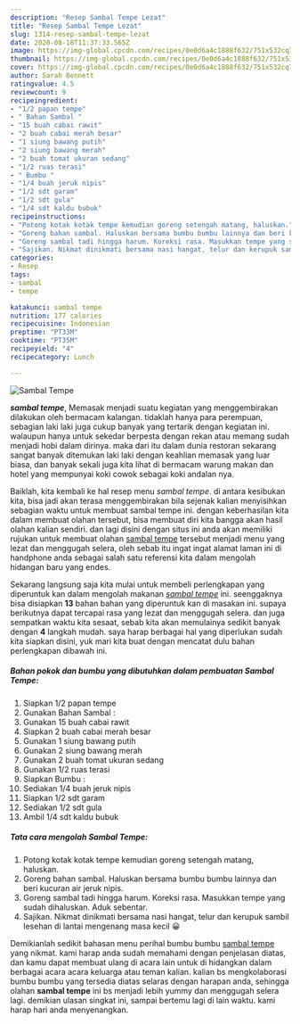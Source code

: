 ```yaml
---
description: "Resep Sambal Tempe Lezat"
title: "Resep Sambal Tempe Lezat"
slug: 1314-resep-sambal-tempe-lezat
date: 2020-08-18T11:37:33.565Z
image: https://img-global.cpcdn.com/recipes/0e0d6a4c1888f632/751x532cq70/sambal-tempe-foto-resep-utama.jpg
thumbnail: https://img-global.cpcdn.com/recipes/0e0d6a4c1888f632/751x532cq70/sambal-tempe-foto-resep-utama.jpg
cover: https://img-global.cpcdn.com/recipes/0e0d6a4c1888f632/751x532cq70/sambal-tempe-foto-resep-utama.jpg
author: Sarah Bennett
ratingvalue: 4.5
reviewcount: 9
recipeingredient:
- "1/2 papan tempe"
- " Bahan Sambal "
- "15 buah cabai rawit"
- "2 buah cabai merah besar"
- "1 siung bawang putih"
- "2 siung bawang merah"
- "2 buah tomat ukuran sedang"
- "1/2 ruas terasi"
- " Bumbu "
- "1/4 buah jeruk nipis"
- "1/2 sdt garam"
- "1/2 sdt gula"
- "1/4 sdt kaldu bubuk"
recipeinstructions:
- "Potong kotak kotak tempe kemudian goreng setengah matang, haluskan."
- "Goreng bahan sambal. Haluskan bersama bumbu bumbu lainnya dan beri kucuran air jeruk nipis."
- "Goreng sambal tadi hingga harum. Koreksi rasa. Masukkan tempe yang sudah dihaluskan. Aduk sebentar."
- "Sajikan. Nikmat dinikmati bersama nasi hangat, telur dan kerupuk sambil lesehan di lantai mengenang masa kecil 😀"
categories:
- Resep
tags:
- sambal
- tempe

katakunci: sambal tempe 
nutrition: 177 calories
recipecuisine: Indonesian
preptime: "PT33M"
cooktime: "PT35M"
recipeyield: "4"
recipecategory: Lunch

---
```



![Sambal Tempe](https://img-global.cpcdn.com/recipes/0e0d6a4c1888f632/751x532cq70/sambal-tempe-foto-resep-utama.jpg)

<b><i>sambal tempe</i></b>, Memasak menjadi suatu kegiatan yang menggembirakan dilakukan oleh bermacam kalangan. tidaklah hanya para perempuan, sebagian laki laki juga cukup banyak yang tertarik dengan kegiatan ini. walaupun hanya untuk sekedar berpesta dengan rekan atau memang sudah menjadi hobi dalam dirinya. maka dari itu dalam dunia restoran sekarang sangat banyak ditemukan laki laki dengan keahlian memasak yang luar biasa, dan banyak sekali juga kita lihat di bermacam warung makan dan hotel yang mempunyai koki cowok sebagai koki andalan nya.

Baiklah, kita kembali ke hal resep menu <i>sambal tempe</i>. di antara kesibukan kita, bisa jadi akan terasa menggembirakan bila sejenak kalian menyisihkan sebagian waktu untuk membuat sambal tempe ini. dengan keberhasilan kita dalam membuat olahan tersebut, bisa membuat diri kita bangga akan hasil olahan kalian sendiri. dan lagi disini dengan situs ini anda akan memiliki rujukan untuk membuat olahan <u>sambal tempe</u> tersebut menjadi menu yang lezat dan menggugah selera, oleh sebab itu ingat ingat alamat laman ini di handphone anda sebagai salah satu referensi kita dalam mengolah hidangan baru yang endes.




Sekarang langsung saja kita mulai untuk membeli perlengkapan yang diperuntuk kan dalam mengolah makanan <u><i>sambal tempe</i></u> ini. seenggaknya bisa disiapkan <b>13</b> bahan bahan yang diperuntuk kan di masakan ini. supaya berikutnya dapat tercapai rasa yang lezat dan menggugah selera. dan juga sempatkan waktu kita sesaat, sebab kita akan memulainya sedikit banyak dengan <b>4</b> langkah mudah. saya harap berbagai hal yang diperlukan sudah kita siapkan disini, yuk mari kita buat dengan mencatat dulu bahan perlengkapan dibawah ini.

<!--inarticleads1-->

##### Bahan pokok dan bumbu yang dibutuhkan dalam pembuatan Sambal Tempe:

1. Siapkan 1/2 papan tempe
1. Gunakan  Bahan Sambal :
1. Gunakan 15 buah cabai rawit
1. Siapkan 2 buah cabai merah besar
1. Gunakan 1 siung bawang putih
1. Gunakan 2 siung bawang merah
1. Gunakan 2 buah tomat ukuran sedang
1. Gunakan 1/2 ruas terasi
1. Siapkan  Bumbu :
1. Sediakan 1/4 buah jeruk nipis
1. Siapkan 1/2 sdt garam
1. Sediakan 1/2 sdt gula
1. Ambil 1/4 sdt kaldu bubuk




<!--inarticleads2-->

##### Tata cara mengolah Sambal Tempe:

1. Potong kotak kotak tempe kemudian goreng setengah matang, haluskan.
1. Goreng bahan sambal. Haluskan bersama bumbu bumbu lainnya dan beri kucuran air jeruk nipis.
1. Goreng sambal tadi hingga harum. Koreksi rasa. Masukkan tempe yang sudah dihaluskan. Aduk sebentar.
1. Sajikan. Nikmat dinikmati bersama nasi hangat, telur dan kerupuk sambil lesehan di lantai mengenang masa kecil 😀




Demikianlah sedikit bahasan menu perihal bumbu bumbu <u>sambal tempe</u> yang nikmat. kami harap anda sudah memahami dengan penjelasan diatas, dan kamu dapat membuat ulang di acara lain untuk di hidangkan dalam berbagai acara acara keluarga atau teman kalian. kalian bs mengkolaborasi bumbu bumbu yang tersedia diatas selaras dengan harapan anda, sehingga olahan <b>sambal tempe</b> ini bs menjadi lebih yummy dan menggugah selera lagi. demikian ulasan singkat ini, sampai bertemu lagi di lain waktu. kami harap hari anda menyenangkan.
